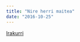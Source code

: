 ```yaml
---
title: "Nire herri maitea"
date: "2016-10-25"
---
```

[Irakurri](https://guaixe.eus/altsasu/1476865761541-nire-herri-maitea)

